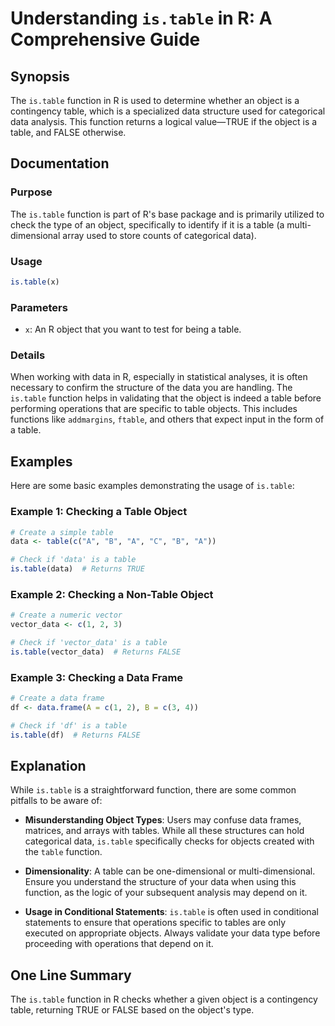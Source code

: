 <!--
Meta Description: # Understanding `is.table` in R: A Comprehensive Guide ## Synopsis The `is.table` function in R is used to determine whether an object is a contingenc...
Meta Keywords: table, data, object, function, used
-->

# Understanding `is.table` in R: A Comprehensive Guide

## Synopsis
The `is.table` function in R is used to determine whether an object is a contingency table, which is a specialized data structure used for categorical data analysis. This function returns a logical value—TRUE if the object is a table, and FALSE otherwise.

## Documentation
### Purpose
The `is.table` function is part of R's base package and is primarily utilized to check the type of an object, specifically to identify if it is a table (a multi-dimensional array used to store counts of categorical data).

### Usage
```R
is.table(x)
```

### Parameters
- `x`: An R object that you want to test for being a table.

### Details
When working with data in R, especially in statistical analyses, it is often necessary to confirm the structure of the data you are handling. The `is.table` function helps in validating that the object is indeed a table before performing operations that are specific to table objects. This includes functions like `addmargins`, `ftable`, and others that expect input in the form of a table.

## Examples
Here are some basic examples demonstrating the usage of `is.table`:

### Example 1: Checking a Table Object
```R
# Create a simple table
data <- table(c("A", "B", "A", "C", "B", "A"))

# Check if 'data' is a table
is.table(data)  # Returns TRUE
```

### Example 2: Checking a Non-Table Object
```R
# Create a numeric vector
vector_data <- c(1, 2, 3)

# Check if 'vector_data' is a table
is.table(vector_data)  # Returns FALSE
```

### Example 3: Checking a Data Frame
```R
# Create a data frame
df <- data.frame(A = c(1, 2), B = c(3, 4))

# Check if 'df' is a table
is.table(df)  # Returns FALSE
```

## Explanation
While `is.table` is a straightforward function, there are some common pitfalls to be aware of:

- **Misunderstanding Object Types**: Users may confuse data frames, matrices, and arrays with tables. While all these structures can hold categorical data, `is.table` specifically checks for objects created with the `table` function.
  
- **Dimensionality**: A table can be one-dimensional or multi-dimensional. Ensure you understand the structure of your data when using this function, as the logic of your subsequent analysis may depend on it.

- **Usage in Conditional Statements**: `is.table` is often used in conditional statements to ensure that operations specific to tables are only executed on appropriate objects. Always validate your data type before proceeding with operations that depend on it.

## One Line Summary
The `is.table` function in R checks whether a given object is a contingency table, returning TRUE or FALSE based on the object's type.